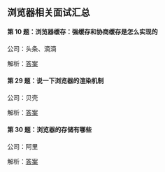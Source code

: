 ## 浏览器相关面试汇总

#### 第 10 题：浏览器缓存：强缓存和协商缓存是怎么实现的

公司：头条、滴滴

解析：[答案](https://github.com/HbuJiaTian/daily-interview-question/issues/12)

#### 第 29 题：说一下浏览器的渲染机制

公司：贝壳

解析：[答案](https://github.com/HbuJiaTian/daily-interview-question/issues/31)

#### 第 30 题：浏览器的存储有哪些

公司：阿里

解析：[答案](https://github.com/HbuJiaTian/daily-interview-question/issues/32)
